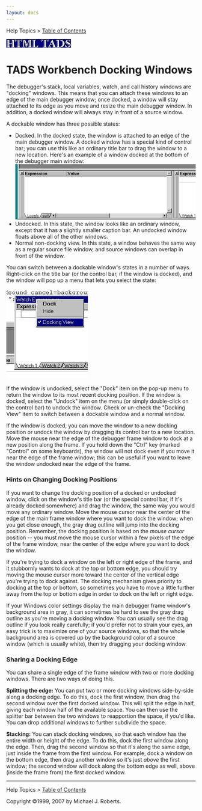 ```yaml
---
layout: docs
---
```

Help Topics \> [Table of Contents](wbcont.html)  
  

![](../htmltads.jpg)  

# TADS Workbench Docking Windows

  
  
  

The debugger's stack, local variables, watch, and call history windows
are "docking" windows. This means that you can attach these windows to
an edge of the main debugger window; once docked, a window will stay
attached to its edge as you move and resize the main debugger window. In
addition, a docked window will always stay in front of a source window.

A dockable window has three possible states:

- Docked. In the docked state, the window is attached to an edge of the
  main debugger window. A docked window has a special kind of control
  bar; you can use this like an ordinary title bar to drag the window to
  a new location. Here's an example of a window docked at the bottom of
  the debugger main window:
  ![](dock1.jpg)
- Undocked. In this state, the window looks like an ordinary window,
  except that it has a slightly smaller caption bar. An undocked window
  floats above all of the other windows.
- Normal non-docking view. In this state, a window behaves the same way
  as a regular source file window, and source windows can overlap in
  front of the window.

You can switch between a dockable window's states in a number of ways.
Right-click on the title bar (or the control bar, if the window is
docked), and the window will pop up a menu that lets you select the
state:

![](dock2.jpg)

If the window is undocked, select the "Dock" item on the pop-up menu to
return the window to its most recent docking position. If the window is
docked, select the "Undock" item on the menu (or simply double-click on
the control bar) to undock the window. Check or un-check the "Docking
View" item to switch between a dockable window and a normal window.

If the window is docked, you can move the window to a new docking
position or undock the window by dragging its control bar to a new
location. Move the mouse near the edge of the debugger frame window to
dock at a new position along the frame. If you hold down the "Ctrl" key
(marked "Control" on some keyboards), the window will not dock even if
you move it near the edge of the frame window; this can be useful if you
want to leave the window undocked near the edge of the frame.

### Hints on Changing Docking Positions

If you want to change the docking position of a docked or undocked
window, click on the window's title bar (or the special control bar, if
it's already docked somewhere) and drag the window, the same way you
would move any ordinary window. Move the mouse cursor near the center of
the edge of the main frame window where you want to dock the window;
when you get close enough, the gray drag outline will jump into the
docking position. Remember, the docking position is based on the *mouse
cursor* position -- you must move the mouse cursor within a few pixels
of the edge of the frame window, near the center of the edge where you
want to dock the window.

If you're trying to dock a window on the left or right edge of the
frame, and it stubbornly wants to dock at the top or bottom edge, you
should try moving the mouse cursor more toward the center of the
vertical edge you're trying to dock against. The docking mechanism gives
priority to docking at the top or bottom, so sometimes you have to move
a little further away from the top or bottom edge in order to dock on
the left or right edge.

If your Windows color settings display the main debugger frame window's
background area in gray, it can sometimes be hard to see the gray drag
outline as you're moving a docking window. You can usually see the drag
outline if you look really carefully; if you'd prefer not to strain your
eyes, an easy trick is to maximize one of your source windows, so that
the whole background area is covered up by the background color of a
source window (which is usually white), then try dragging your docking
window.

### Sharing a Docking Edge

You can share a single edge of the frame window with two or more docking
windows. There are two ways of doing this.

**Splitting the edge:** You can put two or more docking windows
side-by-side along a docking edge. To do this, dock the first window,
then drag the second window over the first docked window. This will
split the edge in half, giving each window half of the available space.
You can then use the splitter bar between the two windows to reapportion
the space, if you'd like. You can drop additional windows to further
subdivide the space.

**Stacking:** You can stack docking windows, so that each window has the
entire width or height of the edge. To do this, dock the first window
along the edge. Then, drag the second window so that it's along the same
edge, just inside the frame from the first window. For example, dock a
window on the bottom edge, then drag another window so it's just *above*
the first window; the second window will dock along the bottom edge as
well, above (inside the frame from) the first docked window.  
  
  
  
  

------------------------------------------------------------------------

  
Help Topics \> [Table of Contents](wbcont.html)  
  
Copyright ©1999, 2007 by Michael J. Roberts.
